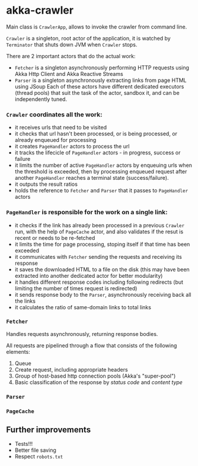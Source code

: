 # akka-crawler

Main class is `CrawlerApp`, allows to invoke the crawler from command line.

`Crawler` is a singleton, root actor of the application, it is watched by `Terminator` that shuts down JVM when `Crawler` stops.

There are 2 important actors that do the actual work: 
* `Fetcher` is a singleton asynchronously performing HTTP requests using Akka Http Client and Akka Reactive Streams
* `Parser` is a singleton asynchronously extracting links from page HTML using JSoup
Each of these actors have different dedicated executors (thread pools) that suit the task of the actor, sandbox it, and can be independently tuned.

### `Crawler` coordinates all the work: 
* it receives urls that need to be visited
* it checks that url hasn't been processed, or is being processed, or already enqueued for processing
* it creates `PageHandler` actors to process the url
* it tracks the lifecicle of `PageHandler` actors - in progress, success or failure
* it limits the number of active `PageHandler` actors by enqueuing urls when the threshold is exceeded, then by processing enqueued request after another `PageHandler` reaches a terminal state (success/failure).
* it outputs the result ratios
* holds the reference to `Fetcher` and `Parser` that it passes to `PageHandler` actors

### `PageHandler` is responsible for the work on a single link:
* it checks if the link has already been processed in a previous `Crawler` run, with the help of `PageCache` actor, and also validates if the resut is recent or needs to be re-fetched
* it limits the time for page processing, stoping itself if that time has been exceeded
* it communicates with `Fetcher` sending the requests and receiving its response
* it saves the downloaded HTML to a file on the disk (this may have been extracted into another dedicated actor for better modularity)
* it handles different response codes including following redirects (but limiting the number of times request is redirected)
* it sends response body to the `Parser`, asynchronously receiving back all the links
* it calculates the ratio of same-domain links to total links

### `Fetcher`
Handles requests asynchronously, returning response bodies.

All requests are pipelined through a flow that consists of the following elements:
1. Queue
1. Create request, including appropriate headers
1. Group of host-based http connection pools (Akka's "super-pool")
1. Basic classification of the response by *status code* and *content type*

### `Parser`

### `PageCache`

## Further improvements
* Tests!!!
* Better file saving
* Respect `robots.txt`



